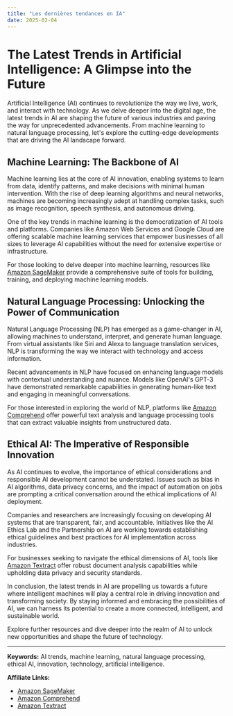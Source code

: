 ```yaml
---
title: "Les dernières tendances en IA"
date: 2025-02-04
---
```


# **The Latest Trends in Artificial Intelligence: A Glimpse into the Future**

Artificial Intelligence (AI) continues to revolutionize the way we live, work, and interact with technology. As we delve deeper into the digital age, the latest trends in AI are shaping the future of various industries and paving the way for unprecedented advancements. From machine learning to natural language processing, let's explore the cutting-edge developments that are driving the AI landscape forward.

## **Machine Learning: The Backbone of AI**

Machine learning lies at the core of AI innovation, enabling systems to learn from data, identify patterns, and make decisions with minimal human intervention. With the rise of deep learning algorithms and neural networks, machines are becoming increasingly adept at handling complex tasks, such as image recognition, speech synthesis, and autonomous driving.

One of the key trends in machine learning is the democratization of AI tools and platforms. Companies like Amazon Web Services and Google Cloud are offering scalable machine learning services that empower businesses of all sizes to leverage AI capabilities without the need for extensive expertise or infrastructure.

For those looking to delve deeper into machine learning, resources like [Amazon SageMaker](https://www.amazon.fr/amazonprime?_encoding=UTF8&primeCampaignId=prime_assoc_ft&tag=zenzen0d-21France) provide a comprehensive suite of tools for building, training, and deploying machine learning models.

## **Natural Language Processing: Unlocking the Power of Communication**

Natural Language Processing (NLP) has emerged as a game-changer in AI, allowing machines to understand, interpret, and generate human language. From virtual assistants like Siri and Alexa to language translation services, NLP is transforming the way we interact with technology and access information.

Recent advancements in NLP have focused on enhancing language models with contextual understanding and nuance. Models like OpenAI's GPT-3 have demonstrated remarkable capabilities in generating human-like text and engaging in meaningful conversations.

For those interested in exploring the world of NLP, platforms like [Amazon Comprehend](https://www.amazon.fr/kindle-dbs/hz/signup?tag=zenzen0d-21France) offer powerful text analysis and language processing tools that can extract valuable insights from unstructured data.

## **Ethical AI: The Imperative of Responsible Innovation**

As AI continues to evolve, the importance of ethical considerations and responsible AI development cannot be understated. Issues such as bias in AI algorithms, data privacy concerns, and the impact of automation on jobs are prompting a critical conversation around the ethical implications of AI deployment.

Companies and researchers are increasingly focusing on developing AI systems that are transparent, fair, and accountable. Initiatives like the AI Ethics Lab and the Partnership on AI are working towards establishing ethical guidelines and best practices for AI implementation across industries.

For businesses seeking to navigate the ethical dimensions of AI, tools like [Amazon Textract](https://www.amazon.fr/tbyb/huc?tag=zenzen0d-21France) offer robust document analysis capabilities while upholding data privacy and security standards.

In conclusion, the latest trends in AI are propelling us towards a future where intelligent machines will play a central role in driving innovation and transforming society. By staying informed and embracing the possibilities of AI, we can harness its potential to create a more connected, intelligent, and sustainable world.

Explore further resources and dive deeper into the realm of AI to unlock new opportunities and shape the future of technology.

---
**Keywords:** AI trends, machine learning, natural language processing, ethical AI, innovation, technology, artificial intelligence.

**Affiliate Links:** 
- [Amazon SageMaker](https://www.amazon.fr/amazonprime?_encoding=UTF8&primeCampaignId=prime_assoc_ft&tag=zenzen0d-21France)
- [Amazon Comprehend](https://www.amazon.fr/kindle-dbs/hz/signup?tag=zenzen0d-21France)
- [Amazon Textract](https://www.amazon.fr/tbyb/huc?tag=zenzen0d-21France)